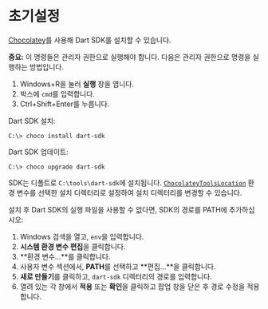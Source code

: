 # 초기설정

[Chocolatey](https://chocolatey.org/)를 사용해 Dart SDK를 설치할 수 있습니다.

 **중요:** 이 명령들은 관리자 권한으로 실행해야 합니다. 다음은 관리자 권한으로 명령을 실행하는 방법입니다.

1. Windows+R을 눌러 **실행** 창을 엽니다.
2. 박스에 `cmd`를 입력합니다.
3. Ctrl+Shift+Enter를 누릅니다.

Dart SDK 설치:

```
C:\> choco install dart-sdk
```

Dart SDK 업데이트:

```
C:\> choco upgrade dart-sdk
```

SDK는 디폴트로 `C:\tools\dart-sdk`에 설치됩니다. [`ChocolateyToolsLocation`](https://stackoverflow.com/questions/19752533/how-do-i-set-chocolatey-to-install-applications-onto-another-drive/68314437#68314437) 환경 변수를 선택한 설치 디렉터리로 설정하여 설치 디렉터리를 변경할 수 있습니다.

설치 후 Dart SDK의 실행 파일을 사용할 수 없다면, SDK의 경로를 PATH에 추가하십시오:

1. Windows 검색을 열고, `env`을 입력합니다.
2. **시스템 환경 변수 편집**을 클릭합니다.
3. **환경 변수…**를 클릭합니다.
4. 사용자 변수 섹션에서, **PATH**를 선택하고 **편집…**을 클릭합니다.
5. **새로 만들기**를 클릭하고, `dart-sdk` 디렉터리의 경로를 입력합니다.
6. 열려 있는 각 창에서 **적용** 또는 **확인**을 클릭하고 팝업 창을 닫은 후 경로 수정을 적용합니다.